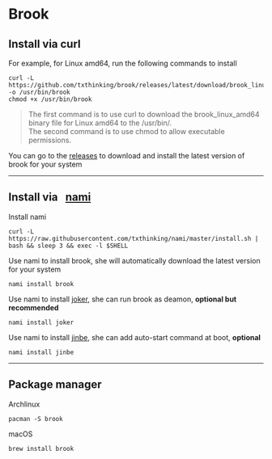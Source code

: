 # Brook

## Install via curl

For example, for Linux amd64, run the following commands to install

```
curl -L https://github.com/txthinking/brook/releases/latest/download/brook_linux_amd64 -o /usr/bin/brook
chmod +x /usr/bin/brook
```

> The first command is to use curl to download the brook_linux_amd64 binary file for Linux amd64 to the /usr/bin/.<br/>
> The second command is to use chmod to allow executable permissions.

You can go to the [releases](https://github.com/txthinking/brook/releases) to download and install the latest version of brook for your system

---

## Install via &nbsp; [nami](https://github.com/txthinking/nami)

Install nami

```
curl -L https://raw.githubusercontent.com/txthinking/nami/master/install.sh | bash && sleep 3 && exec -l $SHELL
```

Use nami to install brook, she will automatically download the latest version for your system

```
nami install brook
```

Use nami to install [joker](https://github.com/txthinking/joker), she can run brook as deamon, **optional but recommended**

```
nami install joker
```

Use nami to install [jinbe](https://github.com/txthinking/jinbe), she can add auto-start command at boot, **optional**

```
nami install jinbe
```

---

## Package manager

Archlinux

```
pacman -S brook
```

macOS

```
brew install brook
```

